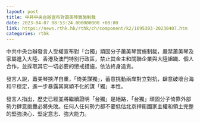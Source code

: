 ```yaml
---
layout: post
title: 中共中央台辦宣布對蕭美琴實施制裁
date: 2023-04-07 08:53:24.000000000 +08:00
link: https://news.rthk.hk/rthk/ch/component/k2/1695303-20230407.htm
categories: rthk
---
```


中共中央台辦發言人受權宣布對「台獨」頑固分子蕭美琴實施制裁，嚴禁蕭美琴及家屬進入大陸、香港及澳門特別行政區，禁止其金主和關聯企業與大陸組織、個人合作，並採取其它一切必要的懲戒措施，依法終身追責。

發言人說，蕭美琴挾洋自重，「倚美謀獨」，蓄意挑動兩岸對立對抗，肆意破壞台海和平穩定，進一步暴露其冥頑不化的謀「獨」本性。

發言人指出，歷史已經並將繼續證明「台獨」是絕路，「台獨」頑固分子倚靠外部勢力肆意挑釁必將失敗。任何人任何勢力都不要低估北京捍衞國家主權和領土完整的堅強決心、堅定意志、強大能力。
